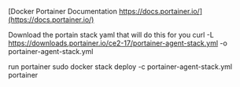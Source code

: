 [Docker Portainer Documentation https://docs.portainer.io/](https://docs.portainer.io/)


Download the portain stack yaml that will do this for you
curl -L https://downloads.portainer.io/ce2-17/portainer-agent-stack.yml -o portainer-agent-stack.yml

run portainer
sudo docker stack deploy -c portainer-agent-stack.yml portainer